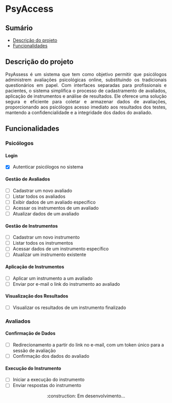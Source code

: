 # PsyAccess

## Sumário
  * [Descrição do projeto](#descrição-do-projeto)
  * [Funcionalidades](#funcionalidades)

## Descrição do projeto

<p align="justify"> PsyAssess é um sistema que tem como objetivo permitir que psicólogos administrem avaliações psicológicas online, substituindo os tradicionais questionários em papel. Com interfaces separadas para profissionais e pacientes, o sistema simplifica o processo de cadastramento de avaliados, aplicação de instrumentos e análise de resultados. Ele oferece uma solução segura e eficiente para coletar e armazenar dados de avaliações, proporcionando aos psicólogos acesso imediato aos resultados dos testes, mantendo a confidencialidade e a integridade dos dados do avaliado. </p>

## Funcionalidades

### Psicólogos

#### Login
- [x] Autenticar psicólogos no sistema

#### Gestão de Avaliados
- [ ] Cadastrar um novo avaliado
- [ ] Listar todos os avaliados
- [ ] Exibir dados de um avaliado específico
- [ ] Acessar os instrumentos de um avaliado
- [ ] Atualizar dados de um avaliado

#### Gestão de Instrumentos
- [ ] Cadastrar um novo instrumento
- [ ] Listar todos os instrumentos
- [ ] Acessar dados de um instrumento específico
- [ ] Atualizar um instrumento existente

#### Aplicação de Instrumentos
- [ ] Aplicar um instrumento a um avaliado
- [ ] Enviar por e-mail o link do instrumento ao avaliado

#### Visualização dos Resultados
- [ ] Visualizar os resultados de um instrumento finalizado

### Avaliados

#### Confirmação de Dados
- [ ] Redirecionamento a partir do link no e-mail, com um token único para a sessão de avaliação
- [ ] Confirmação dos dados do avaliado

#### Execução do Instrumento
- [ ] Iniciar a execução do instrumento
- [ ] Enviar respostas do instrumento

<div align="center">
  :construction: Em desenvolvimento...
</div>
